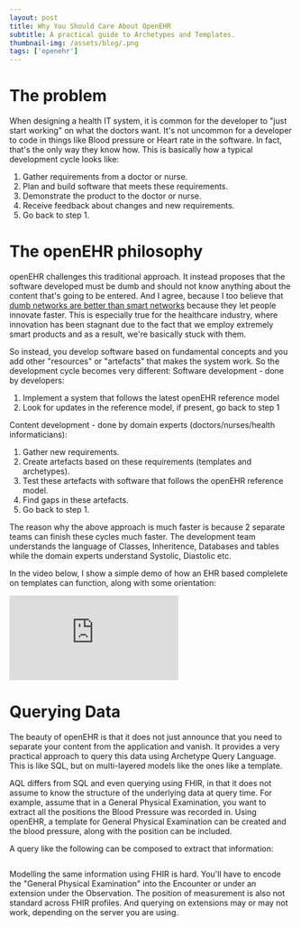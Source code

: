 ```yaml
---
layout: post
title: Why You Should Care About OpenEHR
subtitle: A practical guide to Archetypes and Templates.
thumbnail-img: /assets/blog/.png
tags: ['openehr']
---
```


# The problem
When designing a health IT system, it is common for the developer to "just start working" on what the doctors want. It's not uncommon for a developer to code in things like Blood pressure or Heart rate in the software. In fact, that's the only way they know how. This is basically how a typical development cycle looks like:
1. Gather requirements from a doctor or nurse.
2. Plan and build software that meets these requirements.
3. Demonstrate the product to the doctor or nurse.
4. Receive feedback about changes and new requirements.
5. Go back to step 1.

# The openEHR philosophy
openEHR challenges this traditional approach. It instead proposes that the software developed must be dumb and should not know anything about the content that's going to be entered. And I agree, because I too believe that [dumb networks are better than smart networks](https://medium.com/@aantonop/why-dumb-networks-are-better-f0b94c271b76) because they let people innovate faster. This is especially true for the healthcare industry, where innovation has been stagnant due to the fact that we employ extremely smart products and as a result, we're basically stuck with them.

So instead, you develop software based on fundamental concepts and you add other "resources" or "artefacts" that makes the system work. So the development cycle becomes very different:
Software development - done by developers:
1. Implement a system that follows the latest openEHR reference model
2. Look for updates in the reference model, if present, go back to step 1

Content development - done by domain experts (doctors/nurses/health informaticians): 
1. Gather new requirements.
2. Create artefacts based on these requirements (templates and archetypes).
3. Test these artefacts with software that follows the openEHR reference model.
4. Find gaps in these artefacts.
5. Go back to step 1.

The reason why the above approach is much faster is because 2 separate teams can finish these cycles much faster. The development team understands the language of Classes, Inheritence, Databases and tables while the domain experts understand Systolic, Diastolic etc.

In the video below, I show a simple demo of how an EHR based complelete on templates can function, along with some orientation:

<div class="youtube-embed-container">
<iframe src="https://www.youtube.com/embed/Zn4Muj2IOlM" frameborder="0" allow="accelerometer; autoplay; clipboard-write; encrypted-media; gyroscope; picture-in-picture" allowfullscreen></iframe>
</div>

# Querying Data
The beauty of openEHR is that it does not just announce that you need to separate your content from the application and vanish. It provides a very practical approach to query this data using Archetype Query Language. This is like SQL, but on multi-layered models like the ones like a template.


AQL differs from SQL and even querying using FHIR, in that it does not assume to know the structure of the underlying data at query time.
For example, assume that in a General Physical Examination, you want to extract all the positions the Blood Pressure was recorded in. Using openEHR, a template for General Physical Examination can be created and the blood pressure, along with the position can be included.

A query like the following can be composed to extract that information:

~~~
~~~

Modelling the same information using FHIR is hard. You'll have to encode the "General Physical Examination" into the Encounter or under an extension under the Observation. The position of measurement is also not standard across FHIR profiles. And querying on extensions may or may not work, depending on the server you are using. 